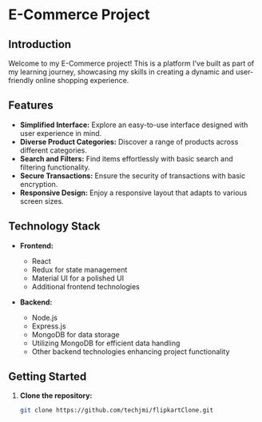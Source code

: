 # E-Commerce Project

## Introduction

Welcome to my E-Commerce project! This is a platform I've built as part of my learning journey, showcasing my skills in creating a dynamic and user-friendly online shopping experience.

## Features

- **Simplified Interface:** Explore an easy-to-use interface designed with user experience in mind.
- **Diverse Product Categories:** Discover a range of products across different categories.
- **Search and Filters:** Find items effortlessly with basic search and filtering functionality.
- **Secure Transactions:** Ensure the security of transactions with basic encryption.
- **Responsive Design:** Enjoy a responsive layout that adapts to various screen sizes.

## Technology Stack

- **Frontend:**
  - React
  - Redux for state management
  - Material UI for a polished UI
  - Additional frontend technologies

- **Backend:**
  - Node.js
  - Express.js
  - MongoDB for data storage
  - Utilizing MongoDB for efficient data handling
  - Other backend technologies enhancing project functionality

## Getting Started

1. **Clone the repository:**

   ```bash
   git clone https://github.com/techjmi/flipkartClone.git
